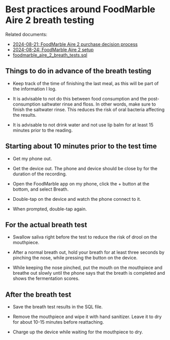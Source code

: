 # Best practices around FoodMarble Aire 2 breath testing

Related documents:

* [2024-08-21: FoodMarble Aire 2 purchase decision process](2024-08-21-foodmarble-aire-2-purchase-decision-process.md)
* [2024-08-24: FoodMarble Aire 2 setup](2024-08-21-foodmarble-aire-2-setup.md)
* [foodmarble_aire_2_breath_tests.sql](foodmarble_aire_2_breath_tests.sql)

## Things to do in advance of the breath testing

* Keep track of the time of finishing the last meal, as this will be
  part of the information I log.

* It is advisable to not do this between food consumption and the
  post-consumption saltwater rinse and floss. In other words, make
  sure to finish the saltwater rinse. This reduces the risk of oral
  bacteria affecting the results.

* It is advisable to not drink water and not use lip balm for at least
  15 minutes prior to the reading.

## Starting about 10 minutes prior to the test time

* Get my phone out.

* Get the device out. The phone and device should be close by for the
  duration of the recording.

* Open the FoodMarble app on my phone, click the + button at the
  bottom, and select Breath.

* Double-tap on the device and watch the phone connect to it.

* When prompted, double-tap again.

## For the actual breath test

* Swallow saliva right before the test to reduce the risk of drool on
  the mouthpiece.

* After a normal breath out, hold your breath for at least three
  seconds by pinching the nose, while pressing the button on the
  device.

* While keeping the nose pinched, put the mouth on the mouthpiece and
  breathe out slowly until the phone says that the breath is completed
  and shows the fermentation scores.

## After the breath test

* Save the breath test results in the SQL file.

* Remove the mouthpiece and wipe it with hand sanitizer. Leave it to
  dry for about 10-15 minutes before reattaching.

* Charge up the device while waiting for the mouthpiece to dry.
